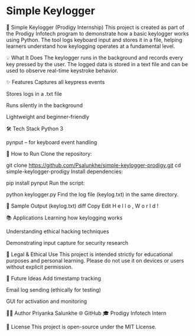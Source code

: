# Simple Keylogger

🎯 Simple Keylogger (Prodigy Internship)
This project is created as part of the Prodigy Infotech program to demonstrate how a basic keylogger works using Python. The tool logs keyboard input and stores it in a file, helping learners understand how keylogging operates at a fundamental level.



💡 What It Does
The keylogger runs in the background and records every key pressed by the user. The logged data is stored in a text file and can be used to observe real-time keystroke behavior.



✨ Features
Captures all keypress events

Stores logs in a .txt file

Runs silently in the background

Lightweight and beginner-friendly



🛠️ Tech Stack
Python 3

pynput – for keyboard event handling



🚀 How to Run
Clone the repository:


git clone https://github.com/Psalunkhe/simple-keylogger-prodigy.git
cd simple-keylogger-prodigy
Install dependencies:


pip install pynput
Run the script:


python keylogger.py
Find the log file (keylog.txt) in the same directory.



📁 Sample Output (keylog.txt)
diff
Copy
Edit
H
e
l
l
o
, 
W
o
r
l
d
!



📚 Applications
Learning how keylogging works

Understanding ethical hacking techniques

Demonstrating input capture for security research



🔐 Legal & Ethical Use
This project is intended strictly for educational purposes and personal learning. Please do not use it on devices or users without explicit permission.



🔧 Future Ideas
Add timestamp tracking

Email log sending (ethically for testing)

GUI for activation and monitoring



👩‍💻 Author
Priyanka Salunkhe
🌐 GitHub
🎓 Prodigy Infotech Intern

📄 License
This project is open-source under the MIT License.

